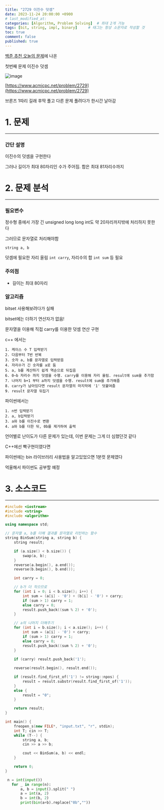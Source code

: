 ```yaml
---
title: "2729 이진수 덧셈"
date: 2023-11-24 20:00:00 +0900
# last_modified_at: 
categories: [Algorithm, Problem Solving]  # 최대 2개 가능
tags: [bit, string, impl, binary]     # 태그는 항상 소문자로 작성할 것
toc: true
comment: false
published: true
---
```


[백준 추천 오늘의 문제](https://github.com/tony9402/baekjoon/blob/main/picked.md)에 나온

첫번째 문제 이진수 덧셈

![image](https://github.com/jinhg0214/jinhg0214.github.io/assets/70011316/13cec7bd-dc70-40bc-83b0-ebf01b78da7d)

[https://www.acmicpc.net/problem/2729](https://www.acmicpc.net/problem/2729)

브론즈 1따리 길래 후딱 풀고 다른 문제 풀려다가 한시간 날아감

# 1. 문제
---
### 간단 설명
이진수의 덧셈을 구현한다

그러나 길이가 최대 80자리인 수가 주어짐. 합은 최대 81자리수까지

# 2. 문제 분석
---
### 필요변수
정수형 중에서 가장 긴 unsigned long long int도 약 20자리까지밖에 처리하지 못한다

그러므로 문자열로 처리해야함

`string a, b`

덧셈에 필요한 자리 올림 `int carry`, 자리수의 합 `int sum` 등 필요

### 주의점
- 길이는 최대 80자리


### 알고리즘
bitset 사용해보려다가 실패

bitset에는 더하기 연산자가 없음!

문자열을 이용해 직접 carry를 이용한 덧셈 연산 구현

c++ 에서는
```
1. 케이스 수 T 입력받기
2. 다음부터 T번 반복
3. 숫자 a, b를 문자열로 입력받음
4. 자리수가 긴 숫자를 a로 둠
5. a, b를 계산하기 쉽게 역순으로 뒤집음
6. 0~b 자리수 까지 덧셈을 수행. carry를 이용해 자리 올림. result에 sum을 추가함
7. 나머지 b+1 부터 a까지 덧셈을 수행. result에 sum을 추가해줌
8. carry가 남아있다면 result 문자열의 마지막에 '1' 덧붙여줌
9. result 문자열 뒤집기
```

파이썬에서는
```
1. n번 입력받기
2. a, b입력받기
3. a와 b를 이진수로 변환
4. a와 b를 더한 뒤, 0b를 제거하여 출력
```

언어별로 난이도가 다른 문제가 있는데, 이번 문제는 그게 더 심했던것 같다

C++에선 빡구현이였다면

파이썬에는 bin 라이브러리 사용법을 알고있었으면 1분컷 문제였다

억울해서 파이썬도 공부할 예정

# 3. 소스코드
---
```cpp
#include <iostream>
#include <string>
#include <algorithm>

using namespace std;

// 문자열 a, b를 더해 결과를 문자열로 리턴하는 함수
string BinSum(string a, string b) {
	string result;

	if (a.size() < b.size()) {
		swap(a, b);
	}
	reverse(a.begin(), a.end());
	reverse(b.begin(), b.end());

	int carry = 0;

	// b가 더 작으므로
	for (int i = 0; i < b.size(); i++) {
		int sum = (a[i] - '0') + (b[i] - '0') + carry;
		if (sum > 1) carry = 1;
		else carry = 0;
		result.push_back((sum % 2) + '0');
	}

	// a의 나머지 더해주기
	for (int i = b.size(); i < a.size(); i++) {
		int sum = (a[i] - '0') + carry;
		if (sum > 1) carry = 1;
		else carry = 0;
		result.push_back((sum % 2) + '0');
	}
	
	if (carry) result.push_back('1');

	reverse(result.begin(), result.end());

	if (result.find_first_of('1') != string::npos) {
		result = result.substr(result.find_first_of('1'));
	}
	else {
		result = "0";
	}

	return result;
}

int main() {
	freopen_s(new FILE*, "input.txt", "r", stdin);
	int T; cin >> T;
	while (T--) {
		string a, b;
		cin >> a >> b;

		cout << BinSum(a, b) << endl;
	}

	return 0;
}
```

```python
 n = int(input())
   for _ in range(n):
       a, b = input().split(" ")
       a = int(a, 2)
       b = int(b, 2)
       print(bin(a+b).replace("0b",""))
```